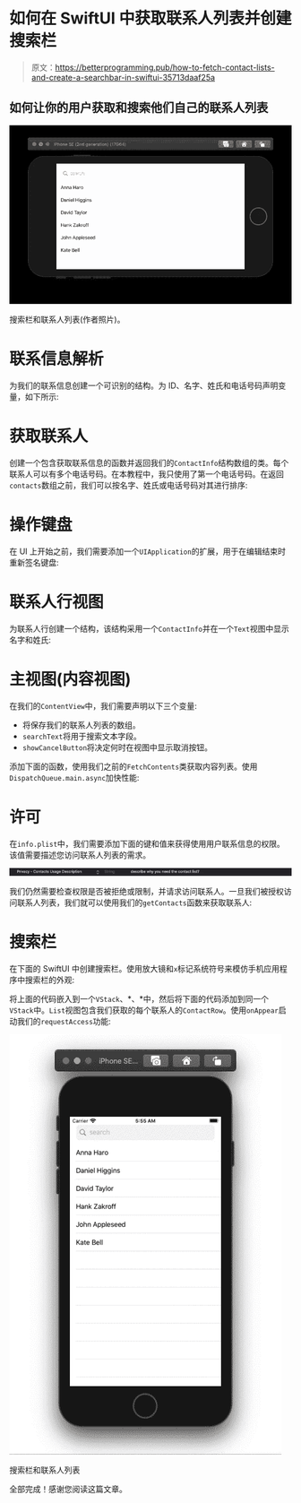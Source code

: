 # 如何在 SwiftUI 中获取联系人列表并创建搜索栏

> 原文：<https://betterprogramming.pub/how-to-fetch-contact-lists-and-create-a-searchbar-in-swiftui-35713daaf25a>

## 如何让你的用户获取和搜索他们自己的联系人列表

![](img/65f39b7c079bfffc119423ad1f999538.png)

搜索栏和联系人列表(作者照片)。

# 联系信息解析

为我们的联系信息创建一个可识别的结构。为 ID、名字、姓氏和电话号码声明变量，如下所示:

# 获取联系人

创建一个包含获取联系信息的函数并返回我们的`ContactInfo`结构数组的类。每个联系人可以有多个电话号码。在本教程中，我只使用了第一个电话号码。在返回`contacts`数组之前，我们可以按名字、姓氏或电话号码对其进行排序:

# 操作键盘

在 UI 上开始之前，我们需要添加一个`UIApplication`的扩展，用于在编辑结束时重新签名键盘:

# 联系人行视图

为联系人行创建一个结构，该结构采用一个`ContactInfo`并在一个`Text`视图中显示名字和姓氏:

# 主视图(内容视图)

在我们的`ContentView`中，我们需要声明以下三个变量:

*   将保存我们的联系人列表的数组。
*   `searchText`将用于搜索文本字段。
*   `showCancelButton`将决定何时在视图中显示取消按钮。

添加下面的函数，使用我们之前的`FetchContents`类获取内容列表。使用`DispatchQueue.main.async`加快性能:

# 许可

在`info.plist`中，我们需要添加下面的键和值来获得使用用户联系信息的权限。该值需要描述您访问联系人列表的需求。

![](img/09c31e1cff934c6341ad8e6852bcd981.png)

我们仍然需要检查权限是否被拒绝或限制，并请求访问联系人。一旦我们被授权访问联系人列表，我们就可以使用我们的`getContacts`函数来获取联系人:

# 搜索栏

在下面的 SwiftUI 中创建搜索栏。使用放大镜和`x`标记系统符号来模仿手机应用程序中搜索栏的外观:

将上面的代码嵌入到一个`VStack`、*、*中，然后将下面的代码添加到同一个`VStack`中。`List`视图包含我们获取的每个联系人的`ContactRow`。使用`onAppear`启动我们的`requestAccess`功能:

![](img/937ff975e67842a1a360b52364b7afad.png)

搜索栏和联系人列表

全部完成！感谢您阅读这篇文章。